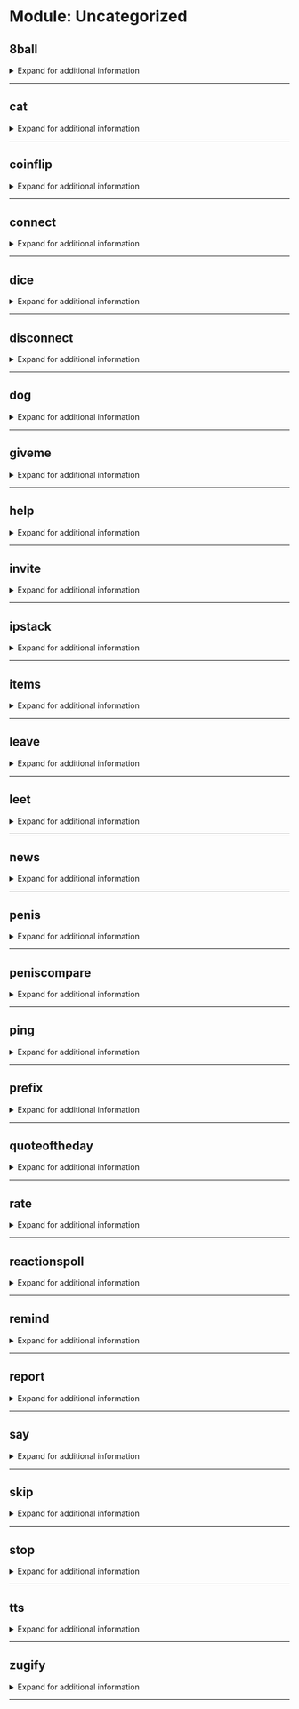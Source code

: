# Module: Uncategorized

## 8ball
<details><summary markdown='span'>Expand for additional information</summary><p>

*An almighty ball which knows the answer to any question you ask. Alright, the answer is random, so what?*

**Aliases:**
`8b`

**Arguments:**

`[string...]` : *A question for the almighty ball.*

**Examples:**

```
!8ball Am I gay?
```
</p></details>

---

## cat
<details><summary markdown='span'>Expand for additional information</summary><p>

*Get a random cat image.*

**Aliases:**
`kitty, kitten`

**Examples:**

```
!random cat
```
</p></details>

---

## coinflip
<details><summary markdown='span'>Expand for additional information</summary><p>

*Flip a coin.*

**Aliases:**
`coin, flip`

**Examples:**

```
!coinflip
```
</p></details>

---

## connect
<details><summary markdown='span'>Expand for additional information</summary><p>

*Connect the bot to a voice channel. If the channel is not given, connects the bot to the same channel you are in.*

**Owner-only.**

**Requires bot permissions:**
`Use voice chat`

**Aliases:**
`con, conn, enter`

**Arguments:**

(optional) `[channel]` : *Channel.* (def: `None`)

**Examples:**

```
!connect
!connect Music
```
</p></details>

---

## dice
<details><summary markdown='span'>Expand for additional information</summary><p>

*Roll a dice.*

**Aliases:**
`die, roll`

**Examples:**

```
!dice
```
</p></details>

---

## disconnect
<details><summary markdown='span'>Expand for additional information</summary><p>

*Disconnects the bot from the voice channel.*

**Owner-only.**

**Requires bot permissions:**
`Use voice chat`

**Aliases:**
`dcon, dconn, discon, disconn, dc`

**Examples:**

```
!disconnect
```
</p></details>

---

## dog
<details><summary markdown='span'>Expand for additional information</summary><p>

*Get a random dog image.*

**Aliases:**
`doge, puppy, pup`

**Examples:**

```
!random dog
```
</p></details>

---

## giveme
<details><summary markdown='span'>Expand for additional information</summary><p>

*Grants you a role from this guild's self-assignable roles list.*

**Requires bot permissions:**
`Manage roles`

**Aliases:**
`giverole, gimme, grantme`

**Arguments:**

`[role]` : *Role to grant.*

**Examples:**

```
!giveme @Announcements
```
</p></details>

---

## help
<details><summary markdown='span'>Expand for additional information</summary><p>

*Displays command help.*

**Arguments:**

`[string...]` : *Command to provide help for.*

</p></details>

---

## invite
<details><summary markdown='span'>Expand for additional information</summary><p>

*Get an instant invite link for the current guild.*

**Requires permissions:**
`Create instant invites`

**Aliases:**
`getinvite`

**Examples:**

```
!invite
```
</p></details>

---

## ipstack
<details><summary markdown='span'>Expand for additional information</summary><p>

*Retrieve IP geolocation information.*

**Aliases:**
`ip, geolocation, iplocation, iptracker, iptrack, trackip, iplocate`

**Arguments:**

`[CustomIPFormat]` : *IP.*

**Examples:**

```
!ipstack 123.123.123.123
```
</p></details>

---

## items
<details><summary markdown='span'>Expand for additional information</summary><p>

*View user's purchased items (see ``bank`` and ``shop``).*

**Requires permissions:**
`Create instant invites`

**Aliases:**
`myitems, purchases`

**Arguments:**

(optional) `[user]` : *User.* (def: `None`)

**Examples:**

```
!items
!items @Someone
```
</p></details>

---

## leave
<details><summary markdown='span'>Expand for additional information</summary><p>

*Makes Godfather leave the guild.*

**Requires permissions:**
`Administrator`

**Examples:**

```
!leave
```
</p></details>

---

## leet
<details><summary markdown='span'>Expand for additional information</summary><p>

*Wr1t3s g1v3n tEx7 1n p5EuDo 1337sp34k.*

**Aliases:**
`l33t`

**Arguments:**

`[string...]` : *Text.*

**Examples:**

```
!leet Some sentence
```
</p></details>

---

## news
<details><summary markdown='span'>Expand for additional information</summary><p>

*Get newest world news.*

**Aliases:**
`worldnews`

**Examples:**

```
!news
```
</p></details>

---

## penis
<details><summary markdown='span'>Expand for additional information</summary><p>

*An accurate measurement.*

**Aliases:**
`size, length, manhood, dick`

**Arguments:**

(optional) `[user]` : *Who to measure.* (def: `None`)

**Examples:**

```
!penis @Someone
```
</p></details>

---

## peniscompare
<details><summary markdown='span'>Expand for additional information</summary><p>

*Comparison of the results given by ``penis`` command.*

**Aliases:**
`sizecompare, comparesize, comparepenis, cmppenis, peniscmp, comppenis`

**Arguments:**

`[user]` : *User1.*

(optional) `[user]` : *User2 (def. sender).* (def: `None`)

**Examples:**

```
!peniscompare @Someone
!peniscompare @Someone @SomeoneElse
```
</p></details>

---

## ping
<details><summary markdown='span'>Expand for additional information</summary><p>

*Ping the bot.*

**Examples:**

```
!ping
```
</p></details>

---

## prefix
<details><summary markdown='span'>Expand for additional information</summary><p>

*Get current guild prefix, or change it.*

**Requires permissions:**
`Administrator`

**Aliases:**
`setprefix, pref, setpref`

**Arguments:**

(optional) `[string]` : *Prefix to set.* (def: `None`)

**Examples:**

```
!prefix
!prefix ;
```
</p></details>

---

## quoteoftheday
<details><summary markdown='span'>Expand for additional information</summary><p>

*Get quote of the day. You can also specify a category from the list: inspire, management, sports, life, funny, love, art, students.*

**Aliases:**
`qotd, qod, quote, q`

**Arguments:**

(optional) `[string]` : *Category.* (def: `None`)

**Examples:**

```
!quoteoftheday
!quoteoftheday life
```
</p></details>

---

## rate
<details><summary markdown='span'>Expand for additional information</summary><p>

*Gives a rating chart for the user. If the user is not provided, rates sender.*

**Requires bot permissions:**
`Attach files`

**Aliases:**
`score, graph, rating`

**Arguments:**

(optional) `[user]` : *Who to measure.* (def: `None`)

**Examples:**

```
!rate @Someone
```
</p></details>

---

## reactionspoll
<details><summary markdown='span'>Expand for additional information</summary><p>

*Starts a poll with reactions in the channel.*

**Aliases:**
`rpoll, pollr, voter`

**Overload 1:**

`[time span]` : *Time for poll to run.*

`[string...]` : *Question.*

**Overload 0:**

`[string...]` : *Question.*

**Examples:**

```
!rpoll :smile: :joy:
```
</p></details>

---

## remind
<details><summary markdown='span'>Expand for additional information</summary><p>

*Resend a message after some time.*

**Requires permissions:**
`Administrator`

**Overload 2:**

`[time span]` : *Time span until reminder.*

`[channel]` : *Channel to send message to.*

`[string...]` : *What to send?*

**Overload 1:**

`[channel]` : *Channel to send message to.*

`[time span]` : *Time span until reminder.*

`[string...]` : *What to send?*

**Overload 0:**

`[time span]` : *Time span until reminder.*

`[string...]` : *What to send?*

**Examples:**

```
!remind 1h Drink water!
```
</p></details>

---

## report
<details><summary markdown='span'>Expand for additional information</summary><p>

*Send a report message to owner about a bug (please don't abuse... please).*

**Arguments:**

`[string...]` : *Issue text.*

**Examples:**

```
!report Your bot sucks!
```
</p></details>

---

## say
<details><summary markdown='span'>Expand for additional information</summary><p>

*Echo echo echo.*

**Aliases:**
`repeat`

**Arguments:**

`[string...]` : *Text to say.*

**Examples:**

```
!say I am gay.
```
</p></details>

---

## skip
<details><summary markdown='span'>Expand for additional information</summary><p>

*Skip current voice playback.*

**Owner-only.**

**Requires bot permissions:**
`Use voice chat`

**Examples:**

```
!skip
```
</p></details>

---

## stop
<details><summary markdown='span'>Expand for additional information</summary><p>

*Stops current voice playback.*

**Owner-only.**

**Requires bot permissions:**
`Use voice chat`

**Examples:**

```
!stop
```
</p></details>

---

## tts
<details><summary markdown='span'>Expand for additional information</summary><p>

*Sends a tts message.*

**Requires permissions:**
`Send TTS messages`

**Arguments:**

`[string...]` : *Text.*

**Examples:**

```
!tts I am gay.
```
</p></details>

---

## zugify
<details><summary markdown='span'>Expand for additional information</summary><p>

*I don't even...*

**Aliases:**
`z`

**Arguments:**

`[string...]` : *Text.*

**Examples:**

```
!zugify Some random text
```
</p></details>

---

